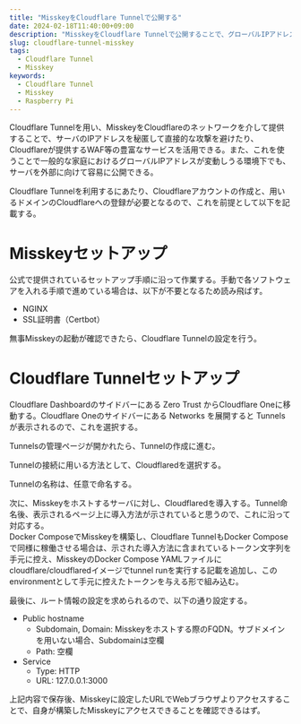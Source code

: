 ```yaml
---
title: "MisskeyをCloudflare Tunnelで公開する"
date: 2024-02-18T11:40:00+09:00
description: "MisskeyをCloudflare Tunnelで公開することで、グローバルIPアドレスが変動する環境からでも、安全にサービスを提供可能にする。"
slug: cloudflare-tunnel-misskey
tags:
  - Cloudflare Tunnel
  - Misskey
keywords:
  - Cloudflare Tunnel
  - Misskey
  - Raspberry Pi
---
```


Cloudflare Tunnelを用い、MisskeyをCloudflareのネットワークを介して提供することで、サーバのIPアドレスを秘匿して直接的な攻撃を避けたり、Cloudflareが提供するWAF等の豊富なサービスを活用できる。また、これを使うことで一般的な家庭におけるグローバルIPアドレスが変動しうる環境下でも、サーバを外部に向けて容易に公開できる。

Cloudflare Tunnelを利用するにあたり、Cloudflareアカウントの作成と、用いるドメインのCloudflareへの登録が必要となるので、これを前提として以下を記載する。

# Misskeyセットアップ

公式で提供されているセットアップ手順に沿って作業する。手動で各ソフトウェアを入れる手順で進めている場合は、以下が不要となるため読み飛ばす。

* NGINX
* SSL証明書（Certbot）

無事Misskeyの起動が確認できたら、Cloudflare Tunnelの設定を行う。

# Cloudflare Tunnelセットアップ

Cloudflare Dashboardのサイドバーにある Zero Trust からCloudflare Oneに移動する。Cloudflare Oneのサイドバーにある Networks を展開すると Tunnels が表示されるので、これを選択する。

Tunnelsの管理ページが開かれたら、Tunnelの作成に進む。

Tunnelの接続に用いる方法として、Cloudflaredを選択する。

Tunnelの名称は、任意で命名する。

次に、Misskeyをホストするサーバに対し、Cloudflaredを導入する。Tunnel命名後、表示されるページ上に導入方法が示されていると思うので、これに沿って対応する。\
Docker ComposeでMisskeyを構築し、Cloudflare TunnelもDocker Composeで同様に稼働させる場合は、示された導入方法に含まれているトークン文字列を手元に控え、MisskeyのDocker Compose YAMLファイルにcloudflare/cloudflaredイメージでtunnel runを実行する記載を追加し、このenvironmentとして手元に控えたトークンを与える形で組み込む。

最後に、ルート情報の設定を求められるので、以下の通り設定する。

* Public hostname
  * Subdomain, Domain: Misskeyをホストする際のFQDN。サブドメインを用いない場合、Subdomainは空欄
  * Path: 空欄
* Service
  * Type: HTTP
  * URL: 127.0.0.1:3000

上記内容で保存後、Misskeyに設定したURLでWebブラウザよりアクセスすることで、自身が構築したMisskeyにアクセスできることを確認できるはず。
